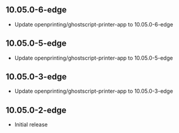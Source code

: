## 10.05.0-6-edge
- Update openprinting/ghostscript-printer-app to 10.05.0-6-edge
## 10.05.0-5-edge
- Update openprinting/ghostscript-printer-app to 10.05.0-5-edge
## 10.05.0-3-edge
- Update openprinting/ghostscript-printer-app to 10.05.0-3-edge
## 10.05.0-2-edge
- Initial release
